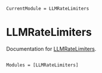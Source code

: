 ```@meta
CurrentModule = LLMRateLimiters
```

# LLMRateLimiters

Documentation for [LLMRateLimiters](https://github.com/sixzero/LLMRateLimiters.jl).

```@index
```

```@autodocs
Modules = [LLMRateLimiters]
```
